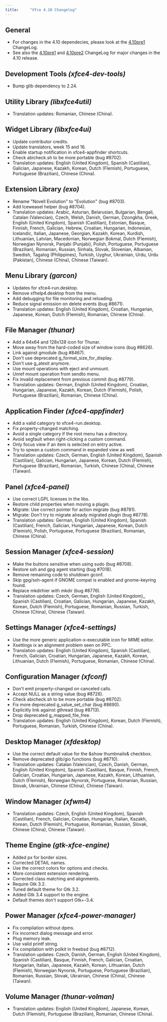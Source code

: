 ```yaml
---
title:     "Xfce 4.10 Changelog"
---
```


## General

* For changes in the 4.10 dependecies, please look at the <a href="/download/changelogs/4.10pre1">4.10pre1</a> ChangeLog.
* See also the <a href="/download/changelogs/4.10pre1">4.10pre1</a> and <a href="/download/changelogs/4.10pre2">4.10pre2</a> ChangeLog for major changes in the 4.10 release.

## Development Tools _(xfce4-dev-tools)_

* Bump glib dependency to 2.24.

## Utility Library _(libxfce4util)_

* Translation updates: Romanian, Chinese (China).

## Widget Library _(libxfce4ui)_

* Update contributor credits.
* Update translators, week 15 and 16.
* Enable startup notification in xfce4-appfinder shortcuts.
* Check abicheck.sh to be more portable (bug #8702).
* Translation updates: English (United Kingdom), Spanish (Castilian), Galician, Japanese, Kazakh, Korean, Dutch (Flemish), Portuguese, Portuguese (Brazilian), Chinese (China).

## Extension Library _(exo)_

* Rename "Novell Evolution" to "Evolution" (bug #8703).
* Add Iceweasel helper (bug #8704).
* Translation updates: Arabic, Asturian, Belarusian, Bulgarian, Bengali, Catalan (Valencian), Czech, Welsh, Danish, German, Dzongkha, Greek, English (United Kingdom), Spanish (Castilian), Estonian, Basque, Finnish, French, Galician, Hebrew, Croatian, Hungarian, Indonesian, Icelandic, Italian, Japanese, Georgian, Kazakh, Korean, Kurdish, Lithuanian, Latvian, Macedonian, Norwegian Bokmal, Dutch (Flemish), Norwegian Nynorsk, Panjabi (Punjabi), Polish, Portuguese, Portuguese (Brazilian), Romanian, Russian, Sinhala, Slovak, Slovenian, Albanian, Swedish, Tagalog (Philippines), Turkish, Uyghur, Ukrainian, Urdu, Urdu (Pakistan), Chinese (China), Chinese (Taiwan).

## Menu Library _(garcon)_

* Updates for xfce4-run.desktop.
* Remove xfhelp4.desktop from the menu.
* Add debugging for file monitoring and reloading.
* Reduce signal emission on delete events (bug #8671).
* Translation updates: English (United Kingdom), Croatian, Hungarian, Japanese, Korean, Dutch (Flemish), Romanian, Chinese (China).

## File Manager _(thunar)_

* Add a 64x64 and 128x128 icon for Thunar.
* Move away from the hard-coded size of window icons (bug #8626).
* Link against gmodule (bug #8467).
* Don't use deprecated g_format_size_for_display.
* Don't use g_atexit anymore.
* Use mount operations with eject and unmount.
* Unref mount operation from sendto menu.
* Fix invalid replacement from previous commit (bug #8779).
* Translation updates: German, English (United Kingdom), Croatian, Hungarian, Japanese, Kazakh, Korean, Dutch (Flemish), Polish, Portuguese (Brazilian), Romanian, Chinese (China).

## Application Finder _(xfce4-appfinder)_

* Add a valid category to xfce4-run.desktop.
* Fix property-changed matching.
* Avoid a single category if the root menu has a directory.
* Avoid segfault when right-clicking a custom command.
* Only focus view if an item is selected on entry active.
* Try to spwan a custom command in expanded view as well.
* Translation updates: Czech, German, English (United Kingdom), Spanish (Castilian), Galician, Hungarian, Japanese, Korean, Dutch (Flemish), Portuguese (Brazilian), Romanian, Turkish, Chinese (China), Chinese (Taiwan).

## Panel _(xfce4-panel)_

* Use correct LGPL licenses in the libs.
* Restore child properties when moving a plugin.
* Migrate: Use correct pointer for action migrate (bug #8781).
* Migrate: Don't try to migrate already migrated plugin (bug #8778).
* Translation updates: German, English (United Kingdom), Spanish (Castilian), French, Galician, Hungarian, Japanese, Korean, Dutch (Flemish), Polish, Portuguese, Portuguese (Brazilian), Romanian, Chinese (China).

## Session Manager _(xfce4-session)_

* Make the buttons sensitive when using sudo (bug #8708).
* Restore ssh and gpg agent starting (bug #7018).
* Remove remaining code to shutdown gconf.
* Skip gpg/ssh-agent if GNOME compat is enabled and gnome-keyring found.
* Replace mkdirhier with mkdir (bug #8776).
* Translation updates: Czech, German, English (United Kingdom),, Spanish (Castilian), Croatian, Galician, Hungarian, Japanese, Kazakh, Korean, Dutch (Flemish), Portuguese, Romanian, Russian, Turkish, Chinese (China), Chinese (Taiwan).

## Settings Manager _(xfce4-settings)_

* Use the more generic application-x-executable icon for MIME editor.
* Xsettings ix an alignment problem seen on PPC.
* Translation updates: English (United Kingdom), Spanish (Castilian), French, Galician, Croatian, Hungarian, Japanese, Kazakh, Korean, Lithuanian, Dutch (Flemish), Portuguese, Romanian, Chinese (China).

## Configuration Manager _(xfconf)_

* Don't emit property-changed on canceled calls.
* Accept NULL as a string value (bug #8726).
* Check abicheck.sh to be more portable (bug #8702).
* Fix more deprecated g_value_set_char (bug #8690).
* Explicitly link against gthread (bug #8713).
* Drop deprecated g_mapped_file_free.
* Translation updates: English (United Kingdom), Korean, Dutch (Flemish), Portuguese, Romanian, Turkish, Chinese (China).

## Desktop Manager _(xfdesktop)_

* Use the correct default value for the &amp;show thumbnails&amp; checkbox.
* Remove deprecated glib/gio functions (bug #8710).
* Translation updates: Catalan (Valencian), Czech, Danish, German, English (United Kingdom), Spanish (Castilian), Basque, Finnish, French, Galician, Croatian, Hungarian, Japanese, Kazakh, Korean, Lithuanian, Dutch (Flemish), Norwegian Nynorsk, Portuguese, Romanian, Russian, Slovak, Ukrainian, Chinese (China), Chinese (Taiwan).

## Window Manager _(xfwm4)_

* Translation updates: Czech, English (United Kingdom), Spanish (Castilian), French, Galician, Croatian, Hungarian, Italian, Kazakh, Korean, Dutch (Flemish), Portuguese, Romanian, Russian, Slovak, Chinese (China), Chinese (Taiwan).

## Theme Engine _(gtk-xfce-engine)_

* Added px for border sizes.
* Corrected DETAIL names.
* Use the correct colors for options and checks.
* More consistent extension rendering.
* Corrected class matching and alignments.
* Require Gtk 3.2.
* Tuned default theme for Gtk 3.2.
* Added Gtk 3.4 support to the engine.
* Default themes don't support Gtk+-3.4.

## Power Manager _(xfce4-power-manager)_

* Fix compilation without dpms.
* Fix incorrect dialog message and error.
* Plug memory leak.
* Use valid printf string.
* Fix compilation with polkit in freebsd (bug #8712).
* Translation updates: Czech, Danish, German, English (United Kingdom), Spanish (Castilian), Basque, Finnish, French, Galician, Croatian, Hungarian, Italian, Japanese, Kazakh, Korean, Lithuanian, Dutch (Flemish), Norwegian Nynorsk, Portuguese, Portuguese (Brazilian), Romanian, Russian, Slovak, Ukrainian, Chinese (China), Chinese (Taiwan).

## Volume Manager _(thunar-volman)_

* Translation updates: English (United Kingdom), Japanese, Korean, Dutch (Flemish), Portuguese (Brazilian), Romanian, Chinese (China).
